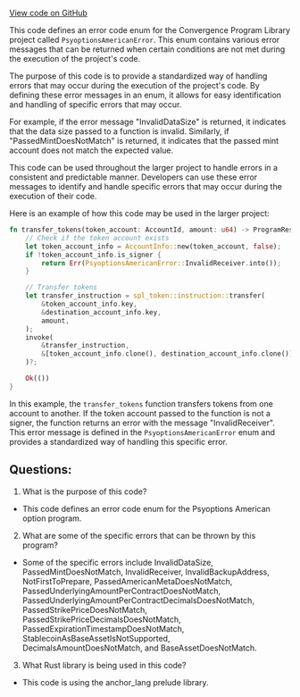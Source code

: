 [View code on GitHub](https://github.com/convergence-rfq/convergence-program-library/psyoptions-american-instrument/program/src/errors.rs)

This code defines an error code enum for the Convergence Program Library project called `PsyoptionsAmericanError`. This enum contains various error messages that can be returned when certain conditions are not met during the execution of the project's code. 

The purpose of this code is to provide a standardized way of handling errors that may occur during the execution of the project's code. By defining these error messages in an enum, it allows for easy identification and handling of specific errors that may occur. 

For example, if the error message "InvalidDataSize" is returned, it indicates that the data size passed to a function is invalid. Similarly, if "PassedMintDoesNotMatch" is returned, it indicates that the passed mint account does not match the expected value. 

This code can be used throughout the larger project to handle errors in a consistent and predictable manner. Developers can use these error messages to identify and handle specific errors that may occur during the execution of their code. 

Here is an example of how this code may be used in the larger project:

```rust
fn transfer_tokens(token_account: AccountId, amount: u64) -> ProgramResult {
    // Check if the token account exists
    let token_account_info = AccountInfo::new(token_account, false);
    if !token_account_info.is_signer {
        return Err(PsyoptionsAmericanError::InvalidReceiver.into());
    }

    // Transfer tokens
    let transfer_instruction = spl_token::instruction::transfer(
        &token_account_info.key,
        &destination_account_info.key,
        amount,
    );
    invoke(
        &transfer_instruction,
        &[token_account_info.clone(), destination_account_info.clone()],
    )?;

    Ok(())
}
```

In this example, the `transfer_tokens` function transfers tokens from one account to another. If the token account passed to the function is not a signer, the function returns an error with the message "InvalidReceiver". This error message is defined in the `PsyoptionsAmericanError` enum and provides a standardized way of handling this specific error.
## Questions: 
 1. What is the purpose of this code?
- This code defines an error code enum for the Psyoptions American option program.

2. What are some of the specific errors that can be thrown by this program?
- Some of the specific errors include InvalidDataSize, PassedMintDoesNotMatch, InvalidReceiver, InvalidBackupAddress, NotFirstToPrepare, PassedAmericanMetaDoesNotMatch, PassedUnderlyingAmountPerContractDoesNotMatch, PassedUnderlyingAmountPerContractDecimalsDoesNotMatch, PassedStrikePriceDoesNotMatch, PassedStrikePriceDecimalsDoesNotMatch, PassedExpirationTimestampDoesNotMatch, StablecoinAsBaseAssetIsNotSupported, DecimalsAmountDoesNotMatch, and BaseAssetDoesNotMatch.

3. What Rust library is being used in this code?
- This code is using the anchor_lang prelude library.